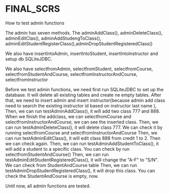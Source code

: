 # FINAL_SCRS


How to test admin functions

The admin has seven methods. The adminAddClass(), adminDeleteClass(), adminEditClas(), adminAddStudengToClass(), adminEditStudentRegisterClass(),adminDropStudentRegisteredClass()


We also have insertIntoAdmin, insertIntoStudent, insertIntoInstructor and setup db SQLiteJDBC.

We also have selectfromAdmin, selectfromStudent, selectfromCourse, selectfromStudentAndCourse, selectfromInstructorAndCourse, selectfromInstructor

Before we test admin functions, we need first run SQLiteJDBC to set up the database. It will delete all existing tables and create ne empty tables.
After that, we need to insert admin and insert instructor(because admin add class need to search the existing instructor id based on instructor last name ),
Then, we can run testAdminAddClass(), it will add two class 777 and 888. When we finish the addclass, we can selectfromCourse and selectfromInstructorAndCourse, we can see the inserted class.
Then, we can run testAdminDeleteClass(), it will delete class 777. We can check it by running selectfromCourse and selectfromInstructorAndCourse
Then, we can run testAdminEditClass(), it will edit class 888 from credit 1 to 2. Then we can check again.
Then, we can run testAdminAddStudentToClass(), it will add a student to a specific class. You can check by run selectfromStudentAndCourse()
Then, we can run testAdminEditStudentRegisteredClass(), it will change the "A-F" to "S/N". We can check from StudentAndCourse table
Then, we can run testAdminDropStudentRegisteredClass(), it will drop this class. You can check the StudentAndCourse is empty, now.

Until now, all admin functions are tested. 
